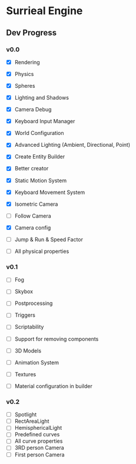 # Surrieal Engine

## Dev Progress

### v0.0

- [x] Rendering
- [x] Physics
- [x] Spheres
- [x] Lighting and Shadows
- [x] Camera Debug

- [x] Keyboard Input Manager
- [x] World Configuration
- [x] Advanced Lighting (Ambient, Directional, Point)
- [x] Create Entity Builder
- [x] Better creator

- [x] Static Motion System
- [x] Keyboard Movement System
- [x] Isometric Camera
- [ ] Follow Camera
- [x] Camera config

- [ ] Jump & Run & Speed Factor
- [ ] All physical properties

### v0.1

- [ ] Fog
- [ ] Skybox
- [ ] Postprocessing

- [ ] Triggers
- [ ] Scriptability
- [ ] Support for removing components

- [ ] 3D Models
- [ ] Animation System
- [ ] Textures
- [ ] Material configuration in builder

### v0.2

- [ ] Spotlight
- [ ] RectAreaLight
- [ ] HemisphericalLight
- [ ] Predefined curves
- [ ] All curve properties
- [ ] 3RD person Camera
- [ ] First person Camera